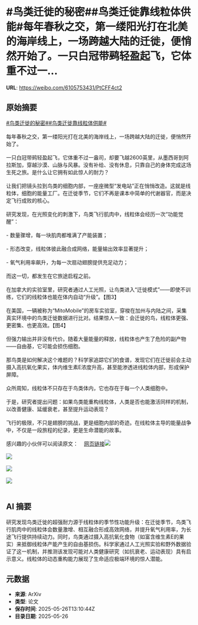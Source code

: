 # #鸟类迁徙的秘密##鸟类迁徙靠线粒体供能#每年春秋之交，第一缕阳光打在北美的海岸线上，一场跨越大陆的迁徙，便悄然开始了。一只白冠带鹀轻盈起飞，它体重不过一...

**URL**: https://weibo.com/6105753431/PtCFF4ct2

## 原始摘要

<a href="https://m.weibo.cn/search?containerid=231522type%3D1%26t%3D10%26q%3D%23%E9%B8%9F%E7%B1%BB%E8%BF%81%E5%BE%99%E7%9A%84%E7%A7%98%E5%AF%86%23&amp;extparam=%23%E9%B8%9F%E7%B1%BB%E8%BF%81%E5%BE%99%E7%9A%84%E7%A7%98%E5%AF%86%23" data-hide=""><span class="surl-text">#鸟类迁徙的秘密#</span></a><a href="https://m.weibo.cn/search?containerid=231522type%3D1%26t%3D10%26q%3D%23%E9%B8%9F%E7%B1%BB%E8%BF%81%E5%BE%99%E9%9D%A0%E7%BA%BF%E7%B2%92%E4%BD%93%E4%BE%9B%E8%83%BD%23&amp;extparam=%23%E9%B8%9F%E7%B1%BB%E8%BF%81%E5%BE%99%E9%9D%A0%E7%BA%BF%E7%B2%92%E4%BD%93%E4%BE%9B%E8%83%BD%23" data-hide=""><span class="surl-text">#鸟类迁徙靠线粒体供能#</span></a><br><br>每年春秋之交，第一缕阳光打在北美的海岸线上，一场跨越大陆的迁徙，便悄然开始了。<br><br>一只白冠带鹀轻盈起飞，它体重不过一盎司，却要飞越2600英里，从墨西哥到阿拉斯加，穿越沙漠、山脉与风暴。没有补给、没有休息，只靠自己的身体完成这场生死之旅。是什么让它拥有如此惊人的耐力？<br><br>让我们把镜头拉到鸟类的细胞内部，一座座微型“发电站”正在悄悄改造。这就是线粒体，细胞的能量工厂。在迁徙季节，它们不再是课本中简单的代谢器官，而是决定飞行成败的核心。<br><br>研究发现，在光照变化的刺激下，鸟类飞行肌肉中，线粒体会经历一次“功能觉醒”：<br><br>- 数量骤增，每一块肌肉都堆满了产能装置；<br><br>- 形态改变，线粒体彼此融合成网络，能量输出效率显著提升；<br><br>- 氧气利用率飙升，为每一次扇动翅膀提供充足动力；<br><br>而这一切，都发生在它旅途启程之前。<br><br>在加拿大的实验室里，研究者通过人工光照，让鸟类进入“迁徙模式”——即使不训练，它们的线粒体也能在体内自动“升级”。【图3】<br><br>在美国，一辆被称为“MitoMobile”的房车实验室，穿梭在加州与内陆之间，采集真实环境中的鸟类迁徙数据进行比对。结果惊人一致：会迁徙的鸟，线粒体更强、更密集、也更高效。【图4】<br><br>但强力输出并非没有代价。随着大量能量的释放，线粒体也产生了危险的副产物——自由基，它可能会损伤细胞。<br><br>那鸟类是如何解决这个难题的？科学家追踪它们的食谱，发现它们在迁徙前会主动摄入高抗氧化果实，体内维生素E浓度升高，甚至能渗透进线粒体内部，形成保护屏障。<br><br>众所周知，线粒体不只存在于鸟类体内，它也存在于每一个人类细胞中。<br><br>于是，研究者提出问题：如果鸟类能重构线粒体，人类是否也能激活同样的机制，以改善健康、延缓衰老，甚至提升运动表现？<br><br>飞行的极限，不只是翅膀的挑战，更是细胞内部的奇迹。在线粒体主导的能量战争中，不仅是一段旅程的纪录，更是生命潜能的故事。<br><br>感兴趣的小伙伴可以阅读原文：<a href="https://weibo.cn/sinaurl?u=https%3A%2F%2Fwww.quantamagazine.org%2Fturbocharged-mitochondria-power-birds-epic-migratory-journeys-20250519%2F" data-hide=""><span class="url-icon"><img style="width: 1rem;height: 1rem" src="https://h5.sinaimg.cn/upload/2015/09/25/3/timeline_card_small_web_default.png" referrerpolicy="no-referrer"></span><span class="surl-text">网页链接</span></a><img style="" src="https://tvax3.sinaimg.cn/large/006Fd7o3gy1i1t0i9mfpnj31tk1z4x6q.jpg" referrerpolicy="no-referrer"><br><br><img style="" src="https://tvax3.sinaimg.cn/large/006Fd7o3gy1i1t0i9dpajj30zk0k04qp.jpg" referrerpolicy="no-referrer"><br><br><img style="" src="https://tvax2.sinaimg.cn/large/006Fd7o3gy1i1t0ia94ccj30zk0nswyi.jpg" referrerpolicy="no-referrer"><br><br><img style="" src="https://tvax1.sinaimg.cn/large/006Fd7o3gy1i1t0ie54icj31k50x51kz.jpg" referrerpolicy="no-referrer"><br><br>

## AI 摘要

研究发现鸟类迁徙的超强耐力源于线粒体的季节性功能升级：在迁徙季节，鸟类飞行肌肉中的线粒体会数量激增、相互融合形成高效网络，并提升氧气利用率，为长途飞行提供持续动力。同时，鸟类通过摄入高抗氧化食物（如富含维生素E的果实）来抵御线粒体产能产生的自由基损伤。科学家通过人工光照实验和野外数据验证了这一机制，并推测该发现可能对人类健康研究（如抗衰老、运动表现）具有启示意义。线粒体的动态重构能力展现了生命适应极端环境的惊人潜能。

## 元数据

- **来源**: ArXiv
- **类型**: 论文
- **保存时间**: 2025-05-26T13:10:44Z
- **目录日期**: 2025-05-26
